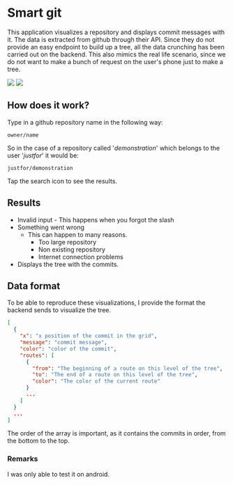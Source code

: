 # Smart git

This application visualizes a repository and displays commit messages with it. The data is extracted from github through their API. Since they do not provide an easy endpoint to build up a tree, all the data crunching has been carried out on the backend. This also mimics the real life scenario, since we do not want to make a bunch of request on the user's phone just to make a tree. 

![](demo1.gif) ![](demo2.gif)
## How does it work?

Type in a github repository name in the following way:
```
owner/name
```
So in the case of a repository called '*demonstration*' which belongs to the user '*justfor*' it would be:
```
justfor/demonstration
```
Tap the search icon to see the results. 

## Results
- Invalid input - This happens when you forgot the slash
- Something went wrong
  - This can happen to many reasons. 
    - Too large repository
    - Non existing repository
    - Internet connection problems
- Displays the tree with the commits.

## Data format
To be able to reproduce these visualizations, I provide the format the backend sends to visualize the tree. 
```json
[
  {
    "x": "x position of the commit in the grid",
    "message": "commit message",
    "color": "color of the commit",
    "routes": [
      {
        "from": "The beginning of a route on this level of the tree",
        "to": "The end of a route on this level of the tree",
        "color": "The color of the current route"
      }
      ...
    ]
  }
  ...
]
```
The order of the array is important, as it contains the commits in order, from the bottom to the top.

### Remarks
I was only able to test it on android. 